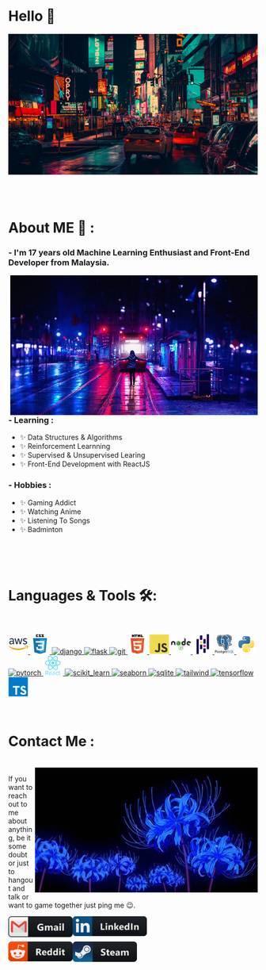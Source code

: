 <!-- Most of this readme code is highly inspired from the user Xx-Ashtosh-Xx -->
# Hello 👋

<div align="center">
<img hight="300" width="700" alt="JPG" align="center" src="https://github.com/bhavithran1/bhavithran1/blob/main/assets/city.jpg">
</div>

</br>
</br>
</br>


# About ME 💬 :

### - I'm 17 years  old Machine Learning Enthusiast and Front-End Developer from Malaysia.

<img hight="400" width="500" alt="JPG" align="right" src="https://github.com/bhavithran1/bhavithran1/blob/main/assets/train.jpg">

### - Learning :
- ✨ Data Structures & Algorithms
- ✨ Reinforcement Learnning
- ✨ Supervised & Unsupervised Learing
- ✨ Front-End Development with ReactJS

### - Hobbies : 
- ✨ Gaming Addict
- ✨ Watching Anime
- ✨ Listening To Songs
- ✨ Badminton 

</br>
</br>
</br>



# Languages & Tools 🛠:
</br>

<p align="left"> <a href="https://aws.amazon.com" target="_blank" rel="noreferrer"> <img src="https://raw.githubusercontent.com/devicons/devicon/master/icons/amazonwebservices/amazonwebservices-original-wordmark.svg" alt="aws" width="40" height="40"/> </a> <a href="https://www.w3schools.com/css/" target="_blank" rel="noreferrer"> <img src="https://raw.githubusercontent.com/devicons/devicon/master/icons/css3/css3-original-wordmark.svg" alt="css3" width="40" height="40"/> </a> <a href="https://www.djangoproject.com/" target="_blank" rel="noreferrer"> <img src="https://cdn.worldvectorlogo.com/logos/django.svg" alt="django" width="40" height="40"/> </a> <a href="https://flask.palletsprojects.com/" target="_blank" rel="noreferrer"> <img src="https://www.vectorlogo.zone/logos/pocoo_flask/pocoo_flask-icon.svg" alt="flask" width="40" height="40"/> </a> <a href="https://git-scm.com/" target="_blank" rel="noreferrer"> <img src="https://www.vectorlogo.zone/logos/git-scm/git-scm-icon.svg" alt="git" width="40" height="40"/> </a> <a href="https://www.w3.org/html/" target="_blank" rel="noreferrer"> <img src="https://raw.githubusercontent.com/devicons/devicon/master/icons/html5/html5-original-wordmark.svg" alt="html5" width="40" height="40"/> </a> <a href="https://developer.mozilla.org/en-US/docs/Web/JavaScript" target="_blank" rel="noreferrer"> <img src="https://raw.githubusercontent.com/devicons/devicon/master/icons/javascript/javascript-original.svg" alt="javascript" width="40" height="40"/> </a> <a href="https://nodejs.org" target="_blank" rel="noreferrer"> <img src="https://raw.githubusercontent.com/devicons/devicon/master/icons/nodejs/nodejs-original-wordmark.svg" alt="nodejs" width="40" height="40"/> </a> <a href="https://pandas.pydata.org/" target="_blank" rel="noreferrer"> <img src="https://raw.githubusercontent.com/devicons/devicon/2ae2a900d2f041da66e950e4d48052658d850630/icons/pandas/pandas-original.svg" alt="pandas" width="40" height="40"/> </a> <a href="https://www.postgresql.org" target="_blank" rel="noreferrer"> <img src="https://raw.githubusercontent.com/devicons/devicon/master/icons/postgresql/postgresql-original-wordmark.svg" alt="postgresql" width="40" height="40"/> </a> <a href="https://www.python.org" target="_blank" rel="noreferrer"> <img src="https://raw.githubusercontent.com/devicons/devicon/master/icons/python/python-original.svg" alt="python" width="40" height="40"/> </a> <a href="https://pytorch.org/" target="_blank" rel="noreferrer"> <img src="https://www.vectorlogo.zone/logos/pytorch/pytorch-icon.svg" alt="pytorch" width="40" height="40"/> </a> <a href="https://reactjs.org/" target="_blank" rel="noreferrer"> <img src="https://raw.githubusercontent.com/devicons/devicon/master/icons/react/react-original-wordmark.svg" alt="react" width="40" height="40"/> </a>  <a href="https://scikit-learn.org/" target="_blank" rel="noreferrer"> <img src="https://upload.wikimedia.org/wikipedia/commons/0/05/Scikit_learn_logo_small.svg" alt="scikit_learn" width="40" height="40"/> </a> <a href="https://seaborn.pydata.org/" target="_blank" rel="noreferrer"> <img src="https://seaborn.pydata.org/_images/logo-mark-lightbg.svg" alt="seaborn" width="40" height="40"/> </a> <a href="https://www.sqlite.org/" target="_blank" rel="noreferrer"> <img src="https://www.vectorlogo.zone/logos/sqlite/sqlite-icon.svg" alt="sqlite" width="40" height="40"/> </a> <a href="https://tailwindcss.com/" target="_blank" rel="noreferrer"> <img src="https://www.vectorlogo.zone/logos/tailwindcss/tailwindcss-icon.svg" alt="tailwind" width="40" height="40"/> </a> <a href="https://www.tensorflow.org" target="_blank" rel="noreferrer"> <img src="https://www.vectorlogo.zone/logos/tensorflow/tensorflow-icon.svg" alt="tensorflow" width="40" height="40"/> </a> <a href="https://www.typescriptlang.org/" target="_blank" rel="noreferrer"> <img src="https://raw.githubusercontent.com/devicons/devicon/master/icons/typescript/typescript-original.svg" alt="typescript" width="40" height="40"/> </a> </p>
</br>



# Contact Me :

<p>
 </br>


<img hight="320" width="450" align="right" alt="JPG" src="https://github.com/bhavithran1/bhavithran1/blob/main/assets/flowers.jpg">


If you want to reach out to me about anything, be it some doubt or just to hangout and talk or want to game together just ping me 😉.

<a href="mailto:bhaviszsz@gmail.com">
 <img align="left" alt="Gmail" width="130" hight="100" src="https://github.com/bhavithran1/bhavithran1/blob/main/assets/gmail.png" />
</a>
<a href="https://www.linkedin.com/in/bhavithran-ananthan-0207542ab/">
  <img align="left" alt="Linkedin" width="150" hight="100" src="https://github.com/bhavithran1/bhavithran1/blob/main/assets/linkedin.png" />
</br>
</br>
</br>
</a>
<a href="https://www.reddit.com/user/Zalkwalker/">
  <img align="left" alt=" Reddit" width="130" hight="100" src="https://github.com/bhavithran1/bhavithran1/blob/main/assets/reddit.png" />
</a>
<a href="https://steamcommunity.com/profiles/76561198800501618/">
  <img align="left" alt="Steam" width="130" hight="100" src="https://github.com/bhavithran1/bhavithran1/blob/main/assets/steam.png" />
</a>
 </p>
 

</br>
</br>
</br>

